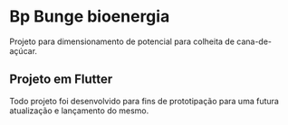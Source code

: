 # Bp Bunge bioenergia

Projeto para dimensionamento de potencial para colheita de cana-de-açúcar.

## Projeto em Flutter

Todo projeto foi desenvolvido para fins de prototipação para uma futura atualização e lançamento do mesmo.
